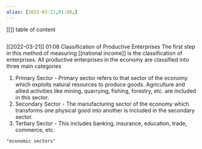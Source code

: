 ```yaml
---
alias: [2022-03-21,01:08,]
---
```

[[]]
table of content
```toc
```

[[2022-03-21]] 01:08
Classification of Productive Enterprises
The first step in this method of measuring [[national income]] is the classification of enterprises.
All productive enterprises in the economy are classified into three main categories
1. Primary Sector - Primary sector refers to that sector of the economy which exploits natural resources to produce goods. Agriculture and allied activities like mining, quarrying, fishing, forestry, etc. are included in this sector.
2. Secondary Sector - The manufacturing sector of the economy which transforms one physical good into another is included in the secondary sector.
3. Tertiary Sector - This includes banking, insurance, education, trade, commerce, etc.
```query
"economic sectors"
```